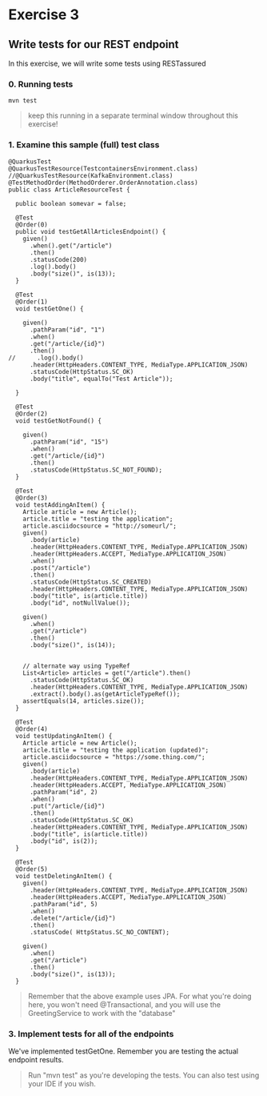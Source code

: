 # Exercise 3
## Write tests for our REST endpoint

In this exercise, we will write some tests using RESTassured

### 0. Running tests


   ```
   mvn test
   ```

> keep this running in a separate terminal window throughout this exercise!

### 1. Examine this sample (full) test class

``` 
@QuarkusTest
@QuarkusTestResource(TestcontainersEnvironment.class)
//@QuarkusTestResource(KafkaEnvironment.class)
@TestMethodOrder(MethodOrderer.OrderAnnotation.class)
public class ArticleResourceTest {

  public boolean somevar = false;

  @Test
  @Order(0)
  public void testGetAllArticlesEndpoint() {
    given()
      .when().get("/article")
      .then()
      .statusCode(200)
      .log().body()
      .body("size()", is(13));
  }

  @Test
  @Order(1)
  void testGetOne() {

    given()
      .pathParam("id", "1")
      .when()
      .get("/article/{id}")
      .then()
//      .log().body()
      .header(HttpHeaders.CONTENT_TYPE, MediaType.APPLICATION_JSON)
      .statusCode(HttpStatus.SC_OK)
      .body("title", equalTo("Test Article"));

  }

  @Test
  @Order(2)
  void testGetNotFound() {

    given()
      .pathParam("id", "15")
      .when()
      .get("/article/{id}")
      .then()
      .statusCode(HttpStatus.SC_NOT_FOUND);
  }

  @Test
  @Order(3)
  void testAddingAnItem() {
    Article article = new Article();
    article.title = "testing the application";
    article.asciidocsource = "http://someurl/";
    given()
      .body(article)
      .header(HttpHeaders.CONTENT_TYPE, MediaType.APPLICATION_JSON)
      .header(HttpHeaders.ACCEPT, MediaType.APPLICATION_JSON)
      .when()
      .post("/article")
      .then()
      .statusCode(HttpStatus.SC_CREATED)
      .header(HttpHeaders.CONTENT_TYPE, MediaType.APPLICATION_JSON)
      .body("title", is(article.title))
      .body("id", notNullValue());

    given()
      .when()
      .get("/article")
      .then()
      .body("size()", is(14));


    // alternate way using TypeRef
    List<Article> articles = get("/article").then()
      .statusCode(HttpStatus.SC_OK)
      .header(HttpHeaders.CONTENT_TYPE, MediaType.APPLICATION_JSON)
      .extract().body().as(getArticleTypeRef());
    assertEquals(14, articles.size());
  }

  @Test
  @Order(4)
  void testUpdatingAnItem() {
    Article article = new Article();
    article.title = "testing the application (updated)";
    article.asciidocsource = "https://some.thing.com/";
    given()
      .body(article)
      .header(HttpHeaders.CONTENT_TYPE, MediaType.APPLICATION_JSON)
      .header(HttpHeaders.ACCEPT, MediaType.APPLICATION_JSON)
      .pathParam("id", 2)
      .when()
      .put("/article/{id}")
      .then()
      .statusCode(HttpStatus.SC_OK)
      .header(HttpHeaders.CONTENT_TYPE, MediaType.APPLICATION_JSON)
      .body("title", is(article.title))
      .body("id", is(2));
  }

  @Test
  @Order(5)
  void testDeletingAnItem() {
    given()
      .header(HttpHeaders.CONTENT_TYPE, MediaType.APPLICATION_JSON)
      .header(HttpHeaders.ACCEPT, MediaType.APPLICATION_JSON)
      .pathParam("id", 5)
      .when()
      .delete("/article/{id}")
      .then()
      .statusCode( HttpStatus.SC_NO_CONTENT);

    given()
      .when()
      .get("/article")
      .then()
      .body("size()", is(13));
  }
```
> Remember that the above example uses JPA. For what you're doing here, you won't need @Transactional, and you will use the GreetingService to work with the "database"

### 3. Implement tests for all of the endpoints  

We've implemented testGetOne. Remember you are testing the actual endpoint results.

> Run "mvn test" as you're developing the tests. You can also test using your IDE if you wish.
